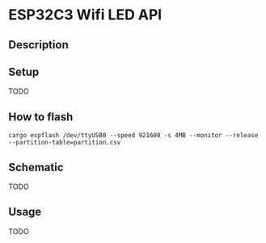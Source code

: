 # ESP32C3 Wifi LED API
## Description

## Setup
TODO

## How to flash
`cargo espflash /dev/ttyUSB0 --speed 921600 -s 4MB --monitor --release --partition-table=partition.csv`

## Schematic
TODO

## Usage
TODO

